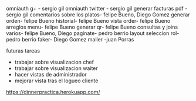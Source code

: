 omniauth g+ - sergio gil
omniauth twitter - sergio gil
generar facturas pdf  - sergio gil
comentarios sobre los platos- felipe Bueno, Diego Gomez
generar orden- felipe Bueno
historial- felipe Bueno
vista order- felipe Bueno
arreglos menu- felipe Bueno
generar qr- felipe Bueno
consultas y joins varios- felipe Bueno, Diego
paginate- pedro berrio
layout seleccion rol-pedro berrio
faker- Diego Gomez
mailer -juan Porras

futuras tareas
- trabajar sobre visualizacion chef
- trabajar sobre visualizacion waiter
- hacer vistas de administrador
- mejorar vista tras el logueo cliente

https://dinnerpractica.herokuapp.com/
